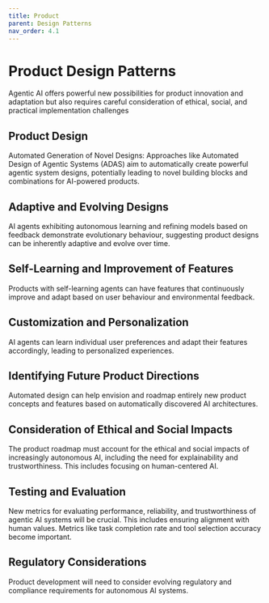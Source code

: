```yaml
---
title: Product
parent: Design Patterns
nav_order: 4.1
---
```


# Product Design Patterns
Agentic AI offers powerful new possibilities for product innovation and adaptation but also requires careful consideration of ethical, social, and practical implementation challenges

## Product Design
Automated Generation of Novel Designs: Approaches like Automated Design of Agentic Systems (ADAS) aim to automatically create powerful agentic system designs, potentially leading to novel building blocks and combinations for AI-powered products.

## Adaptive and Evolving Designs
AI agents exhibiting autonomous learning and refining models based on feedback demonstrate evolutionary behaviour, suggesting product designs can be inherently adaptive and evolve over time.

## Self-Learning and Improvement of Features
Products with self-learning agents can have features that continuously improve and adapt based on user behaviour and environmental feedback.

## Customization and Personalization
AI agents can learn individual user preferences and adapt their features accordingly, leading to personalized experiences.

## Identifying Future Product Directions 
Automated design can help envision and roadmap entirely new product concepts and features based on automatically discovered AI architectures.

## Consideration of Ethical and Social Impacts
The product roadmap must account for the ethical and social impacts of increasingly autonomous AI, including the need for explainability and trustworthiness. This includes focusing on human-centered AI.

## Testing and Evaluation
New metrics for evaluating performance, reliability, and trustworthiness of agentic AI systems will be crucial. This includes ensuring alignment with human values. Metrics like task completion rate and tool selection accuracy become important.

## Regulatory Considerations 
Product development will need to consider evolving regulatory and compliance requirements for autonomous AI systems.
